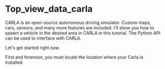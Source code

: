 # Top_view_data_carla


CARLA is an open-source autonomous driving simulator. Custom maps, cars, sensors, and many more features are included. I'll show you how to spawn a vehicle in the desired area in CARLA in this tutorial. The Python API can be used to interface with CARLA.

Let's get started right now.

First and foremost, you must locate the location where your Carla is installed.

